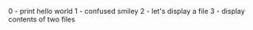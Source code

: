 0 - print hello world
1 - confused smiley
2 - let's display a file
3 - display contents of two files
